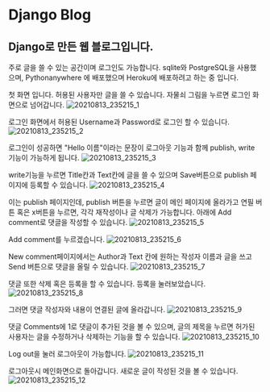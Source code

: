 # Django Blog

## Django로 만든 웹 블로그입니다.
주로 글을 쓸 수 있는 공간이며 로그인도 가능합니다.
sqlite와 PostgreSQL을 사용했으며,
Pythonanywhere 에 배포했으며 Heroku에 배포하려고 하는 중 입니다.

첫 화면 입니다. 허용된 사용자만 글을 쓸 수 있습니다. 자물쇠 그림을 누르면 로그인 화면으로 넘어갑니다.
![20210813_235215_1](https://user-images.githubusercontent.com/20348923/129480378-30f0a501-e890-44b2-83fe-f2a2846cf6d5.png)

로그인 화면에서 허용된 Username과 Password로 로그인 할 수 있습니다.
![20210813_235215_2](https://user-images.githubusercontent.com/20348923/129480379-9aa2fd9b-bf75-4c79-be3d-d455b65caf1f.png)

로그인이 성공하면 "Hello 이름"이라는 문장이 로그아웃 기능과 함께 publish, write 기능이 가능하게 됩니다.
![20210813_235215_3](https://user-images.githubusercontent.com/20348923/129480380-3ea3d370-3cd1-4a2b-a7a7-926fcc0d6a65.png)

write기능을 누르면 Title칸과 Text칸에 글을 쓸 수 있으며 Save버튼으로 publish 페이지에 등록할 수 있습니다.
![20210813_235215_4](https://user-images.githubusercontent.com/20348923/129480381-b8f37bce-119f-434a-9c4e-93dd485e3101.png)

이는 publish 페이지인데, publish 버튼을 누르면 글이 메인 페이지에 올라가고 연필 버튼 혹은 x버튼을 누르면, 각각 재작성이나 글 삭제가 가능합니다. 아래에 Add comment로 댓글을 작성할 수 있습니다.
![20210813_235215_5](https://user-images.githubusercontent.com/20348923/129480383-8336be08-767d-467d-8b3c-40e780856eef.png)

Add comment를 누르겠습니다.
![20210813_235215_6](https://user-images.githubusercontent.com/20348923/129480384-452f9576-0596-44a5-8d94-957bcc6ddf51.png)

New comment페이지에서는 Author과 Text 칸에 원하는 작성자 이름과 글을 쓰고 Send 버튼으로 댓글을 올릴 수 있습니다.
![20210813_235215_7](https://user-images.githubusercontent.com/20348923/129480385-8e002d5c-a18a-409e-8916-db7881db5489.png)

댓글 또한 삭제 혹은 등록을 할 수 있습니다. 등록을 눌러보았습니다.
![20210813_235215_8](https://user-images.githubusercontent.com/20348923/129480386-19fa1bee-5d37-4f50-825e-0b0c28fc17b0.png)

그러면 댓글 작성자와 내용이 연결된 글에 올라갑니다.
![20210813_235215_9](https://user-images.githubusercontent.com/20348923/129480388-0f9fb86d-3fe1-41f5-8c4c-2c35c50c4889.png)

댓글 Comments에 1로 댓글이 추가된 것을 볼 수 있으며, 글의 제목을 누르면 허가된 사용자는 글을 수정하거나 삭제하는 기능을 할 수 있습니다.
![20210813_235215_10](https://user-images.githubusercontent.com/20348923/129480389-eb8d282f-15c0-4b92-a66b-862b41095dc9.png)

Log out을 눌러 로그아웃이 가능합니다.
![20210813_235215_11](https://user-images.githubusercontent.com/20348923/129480391-cb707dda-d5d8-4aa0-8775-763b208e8499.png)

로그아웃시 메인화면으로 돌아갑니다. 새로운 글이 작성된 것을 볼 수 있습니다.
![20210813_235215_12](https://user-images.githubusercontent.com/20348923/129480393-b9701b56-50e9-417a-be41-e7bd1da5395e.png)